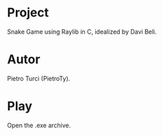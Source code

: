 # Project
 Snake Game using Raylib in C, idealized by Davi Beli.

# Autor
 Pietro Turci (PietroTy).

# Play
 Open the .exe archive.